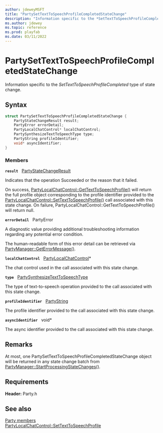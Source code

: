 ```yaml
---
author: jdeweyMSFT
title: "PartySetTextToSpeechProfileCompletedStateChange"
description: "Information specific to the *SetTextToSpeechProfileCompleted* type of state change."
ms.author: jdewey
ms.topic: reference
ms.prod: playfab
ms.date: 03/11/2022
---
```


# PartySetTextToSpeechProfileCompletedStateChange  

Information specific to the *SetTextToSpeechProfileCompleted* type of state change.  

## Syntax  
  
```cpp
struct PartySetTextToSpeechProfileCompletedStateChange {  
    PartyStateChangeResult result;  
    PartyError errorDetail;  
    PartyLocalChatControl* localChatControl;  
    PartySynthesizeTextToSpeechType type;  
    PartyString profileIdentifier;  
    void* asyncIdentifier;  
}  
```
  
### Members  
  
**`result`** &nbsp; [PartyStateChangeResult](../enums/partystatechangeresult.md)  
  
Indicates that the operation Succeeded or the reason that it failed.
  
On success, [PartyLocalChatControl::GetTextToSpeechProfile()](../classes/PartyLocalChatControl/methods/partylocalchatcontrol_gettexttospeechprofile.md) will return the full profile object corresponding to the profile identifier provided to the [PartyLocalChatControl::SetTextToSpeechProfile()](../classes/PartyLocalChatControl/methods/partylocalchatcontrol_settexttospeechprofile.md) call associated with this state change. On failure, PartyLocalChatControl::GetTextToSpeechProfile() will return null.
  
**`errorDetail`** &nbsp; PartyError  
  
A diagnostic value providing additional troubleshooting information regarding any potential error condition.
  
The human-readable form of this error detail can be retrieved via [PartyManager::GetErrorMessage()](../classes/PartyManager/methods/partymanager_geterrormessage.md).
  
**`localChatControl`** &nbsp; [PartyLocalChatControl](../classes/PartyLocalChatControl/partylocalchatcontrol.md)*  
  
The chat control used in the call associated with this state change.
  
**`type`** &nbsp; [PartySynthesizeTextToSpeechType](../enums/partysynthesizetexttospeechtype.md)  
  
The type of text-to-speech operation provided to the call associated with this state change.
  
**`profileIdentifier`** &nbsp; [PartyString](../typedefs.md)  
  
The profile identifier provided to the call associated with this state change.
  
**`asyncIdentifier`** &nbsp; void*  
  
The async identifier provided to the call associated with this state change.
  
## Remarks  
  
At most, one PartySetTextToSpeechProfileCompletedStateChange object will be returned in any state change batch from [PartyManager::StartProcessingStateChanges()](../classes/PartyManager/methods/partymanager_startprocessingstatechanges.md).
  
## Requirements  
  
**Header:** Party.h
  
## See also  
[Party members](../party_members.md)  
[PartyLocalChatControl::SetTextToSpeechProfile](../classes/PartyLocalChatControl/methods/partylocalchatcontrol_settexttospeechprofile.md)
  
  
